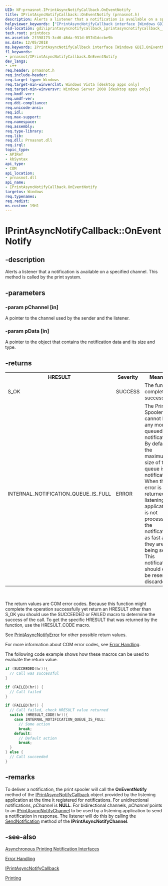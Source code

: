 ```yaml
---
UID: NF:prnasnot.IPrintAsyncNotifyCallback.OnEventNotify
title: IPrintAsyncNotifyCallback::OnEventNotify (prnasnot.h)
description: Alerts a listener that a notification is available on a specified channel. This method is called by the print system.helpviewer_keywords: ["IPrintAsyncNotifyCallback interface [Windows GDI]","OnEventNotify method","IPrintAsyncNotifyCallback.OnEventNotify","IPrintAsyncNotifyCallback::OnEventNotify","OnEventNotify","OnEventNotify method [Windows GDI]","OnEventNotify method [Windows GDI]","IPrintAsyncNotifyCallback interface","_win32_IPrintAsyncNotifyCallback_OnEventNotify","gdi.iprintasyncnotifycallback_iprintasyncnotifycallback__oneventnotify","prnasnot/IPrintAsyncNotifyCallback::OnEventNotify"]
old-location: gdi\iprintasyncnotifycallback_iprintasyncnotifycallback__oneventnotify.htm
tech.root: printdocs
ms.assetid: 2f398173-3cd6-46da-931d-057d1dccbe9b
ms.date: 12/05/2018
ms.keywords: IPrintAsyncNotifyCallback interface [Windows GDI],OnEventNotify method, IPrintAsyncNotifyCallback.OnEventNotify, IPrintAsyncNotifyCallback::OnEventNotify, OnEventNotify, OnEventNotify method [Windows GDI], OnEventNotify method [Windows GDI],IPrintAsyncNotifyCallback interface, _win32_IPrintAsyncNotifyCallback_OnEventNotify, gdi.iprintasyncnotifycallback_iprintasyncnotifycallback__oneventnotify, prnasnot/IPrintAsyncNotifyCallback::OnEventNotify
f1_keywords:
- prnasnot/IPrintAsyncNotifyCallback.OnEventNotify
dev_langs:
- c++
req.header: prnasnot.h
req.include-header: 
req.target-type: Windows
req.target-min-winverclnt: Windows Vista [desktop apps only]
req.target-min-winversvr: Windows Server 2008 [desktop apps only]
req.kmdf-ver: 
req.umdf-ver: 
req.ddi-compliance: 
req.unicode-ansi: 
req.idl: 
req.max-support: 
req.namespace: 
req.assembly: 
req.type-library: 
req.lib: 
req.dll: Prnasnot.dll
req.irql: 
topic_type:
- APIRef
- kbSyntax
api_type:
- COM
api_location:
- prnasnot.dll
api_name:
- IPrintAsyncNotifyCallback.OnEventNotify
targetos: Windows
req.typenames: 
req.redist: 
ms.custom: 19H1
---
```


# IPrintAsyncNotifyCallback::OnEventNotify


## -description


Alerts a listener that a notification is available on a specified channel. This method is called by the print system.


## -parameters




### -param pChannel [in]

A pointer to the channel used by the sender and the listener.


### -param pData [in]

A pointer to the object that contains the notification data and its size and type.


## -returns



<table>
<tr>
<th>HRESULT</th>
<th>Severity</th>
<th>Meaning</th>
</tr>
<tr>
<td>S_OK</td>
<td>SUCCESS</td>
<td>The function completed successfully.</td>
</tr>
<tr>
<td>INTERNAL_NOTIFICATION_QUEUE_IS_FULL</td>
<td>ERROR</td>
<td>The Print Spooler cannot hold any more queued notifications. By default, the maximum size of the queue is 10 notifications. When this error is returned, the listening application is not processing the notifications as fast as they are being sent. This notification should either be resent or discarded. </td>
</tr>
</table>
 

The return values are COM error codes. Because this function might complete the operation successfully yet return an HRESULT other than S_OK you should use the SUCCEEDED or FAILED macro to determine the success of the call. To get the specific HRESULT that was returned by the function, use the HRESULT_CODE macro.

See <a href="https://docs.microsoft.com/windows/desktop/api/prnasnot/ne-prnasnot-printasyncnotifyerror">PrintAsyncNotifyError</a> for other possible return values.

For more information about COM error codes, see <a href="https://docs.microsoft.com/windows/desktop/SetupApi/error-handling">Error Handling</a>.

The following code example shows how these macros can be used to evaluate the return value.


```cpp
if (SUCCEEDED(hr)){
  // Call was successful 
}

if (FAILED(hr)) {
  // Call failed 
}

if (FAILED(hr)) {
  // Call failed, check HRESULT value returned
  switch (HRESULT_CODE(hr)){
    case INTERNAL_NOTIFICATION_QUEUE_IS_FULL:
      // Some action 
      break;
    default:
      // Default action 
      break;
  }
} else {
  // Call succeeded 
}

```





## -remarks



To deliver a notification, the print spooler will call the <b>OnEventNotify</b> method of the <a href="https://docs.microsoft.com/windows/desktop/api/prnasnot/nn-prnasnot-iprintasyncnotifycallback">IPrintAsyncNotifyCallback</a> object provided by the listening application at the time it registered for notifications. For unidirectional notifications, <i>pChannel</i> is <b>NULL</b>. For bidirectional channels, <i>pChannel</i> points to an <a href="https://docs.microsoft.com/windows/desktop/api/prnasnot/nn-prnasnot-iprintasyncnotifychannel">IPrintAsyncNotifyChannel</a> to be used by a listening application to send a notification in response. The listener will do this by calling the <a href="https://docs.microsoft.com/windows/desktop/api/prnasnot/nf-prnasnot-iprintasyncnotifychannel-sendnotification">SendNotification</a> method of the <b>IPrintAsyncNotifyChannel</b>.




## -see-also




<a href="https://docs.microsoft.com/windows/desktop/printdocs/asynchronous-notification-interfaces">Asynchronous Printing Notification Interfaces</a>



<a href="https://docs.microsoft.com/windows/desktop/SetupApi/error-handling">Error Handling</a>



<a href="https://docs.microsoft.com/windows/desktop/api/prnasnot/nn-prnasnot-iprintasyncnotifycallback">IPrintAsyncNotifyCallback</a>



<a href="https://docs.microsoft.com/windows/desktop/printdocs/printdocs-printing">Printing</a>
 

 

